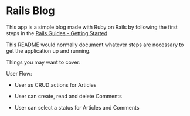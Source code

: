 # Rails Blog

This app is a simple blog made with Ruby on Rails by following the first steps in the [Rails Guides - Getting Started](https://guides.rubyonrails.org/getting_started.html)

This README would normally document whatever steps are necessary to get the
application up and running.

Things you may want to cover:

User Flow:

* User as CRUD actions for Articles

* User can create, read and delete Comments

* User can select a status for Articles and Comments
